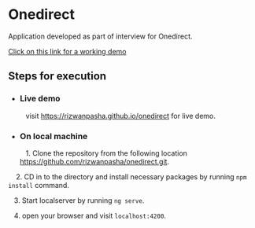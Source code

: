 # Onedirect

   Application developed as part of interview for Onedirect.

   [Click on this link for a working demo](https://rizwanpasha.github.io/onedirect)

## Steps for execution 

- ### Live demo

     visit https://rizwanpasha.github.io/onedirect for live demo.

- ### On local machine

     1. Clone the repository from the following location https://github.com/rizwanpasha/onedirect.git.
     
     2. CD in to the directory and install necessary packages by running `npm install` command. 

     3. Start localserver by running `ng serve`.
 
     4. open your browser and visit `localhost:4200`.  


